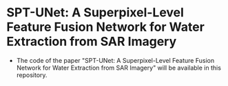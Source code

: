# SPT-UNet: A Superpixel-Level Feature Fusion Network for Water Extraction from SAR Imagery
- The code of the paper "SPT-UNet: A Superpixel-Level Feature Fusion Network for Water Extraction from SAR Imagery" will be available in this repository.
